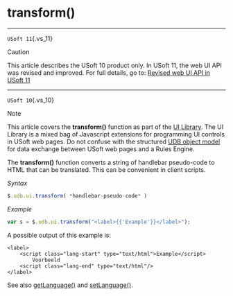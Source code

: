 # transform()



----

`USoft 11`{.vs_11}

> [!CAUTION]
> This article describes the USoft 10 product only.
> In USoft 11, the web UI API was revised and improved. For full details, go to:
> [Revised web UI API in USoft 11](/docs/Web%20and%20app%20UIs/UDB%20udb/Revised%20web%20UI%20API%20in%20USoft%2011.md)

----

`USoft 10`{.vs_10}

> [!NOTE]
> This article covers the **transform()** function as part of the [UI Library](/docs/Web%20and%20app%20UIs/UI%20Library).
> The UI Library is a mixed bag of Javascript extensions for programming UI controls in USoft web pages. Do not confuse with the structured [UDB object model](/docs/Web%20and%20app%20UIs/UDB%20udb/UDB%20udb%20object.md) for data exchange between USoft web pages and a Rules Engine.

The **transform()** function converts a string of handlebar pseudo-code to HTML that can be translated. This can be convenient in client scripts.

*Syntax*

```js
$.udb.ui.transform( *handlebar-pseudo-code* )
```

*Example*

```js
var s = $.udb.ui.transform("<label>{{'Example'}}</label>");
```

A possible output of this example is:

```language-html
<label>
    <script class="lang-start" type="text/html">Example</script>
        Voorbeeld
    <script class="lang-end" type="text/html"/>
</label>
```

See also [getLanguage()](/docs/Web%20and%20app%20UIs/UI%20Library/getLanguage.md) and [setLanguage()](/docs/Web%20and%20app%20UIs/UI%20Library/setLanguage.md).